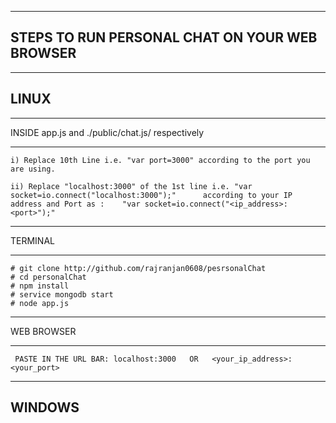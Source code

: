 -----------------------------------
STEPS TO RUN PERSONAL CHAT ON YOUR WEB BROWSER
-----------------------------------

---------
LINUX
---------
  
  ________________________________________________
  INSIDE app.js and ./public/chat.js/ respectively
  ________________________________________________

    i) Replace 10th Line i.e. "var port=3000" according to the port you are using.

    ii) Replace "localhost:3000" of the 1st line i.e. "var socket=io.connect("localhost:3000");"      according to your IP address and Port as :    "var socket=io.connect("<ip_address>:<port>");"


  _________
  TERMINAL
  _________
 
 	# git clone http://github.com/rajranjan0608/pesrsonalChat
 	# cd personalChat
 	# npm install
 	# service mongodb start
	# node app.js
  
  ____________
  WEB BROWSER
  ____________

	 PASTE IN THE URL BAR: localhost:3000   OR   <your_ip_address>:<your_port>

---------
WINDOWS
---------

	
